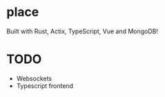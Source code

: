 # place
Built with Rust, Actix, TypeScript, Vue and MongoDB!

# TODO
- Websockets
- Typescript frontend
